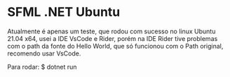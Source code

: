 # SFML .NET Ubuntu 

Atualmente é apenas um teste, que rodou com sucesso no linux Ubuntu 21.04 x64, usei a IDE VsCode e Rider, porém na IDE Rider tive problemas com o path da fonte do Hello World, que só funcionou com o Path original, recomendo usar VsCode.

Para rodar:
$ dotnet run
